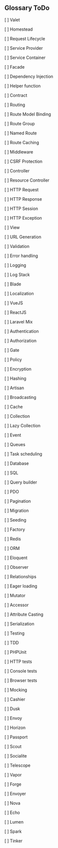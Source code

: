 ## Glossary ToDo

[ ]  Valet

[ ]  Homestead

[ ]  Request Lifecycle

[ ]  Service Provider

[ ]  Service Container

[ ]  Facade

[ ]  Dependency Injection

[ ]  Helper function

[ ]  Contract

[ ]  Routing

[ ]  Route Model Binding

[ ]  Route Group

[ ]  Named Route

[ ]  Route Caching

[ ]  Middleware

[ ]  CSRF Protection

[ ]  Controller

[ ]  Resource Controller

[ ]  HTTP Request

[ ]  HTTP Response

[ ]  HTTP Session

[ ]  HTTP Exception

[ ]  View

[ ]  URL Generation

[ ]  Validation

[ ]  Error handling

[ ]  Logging

[ ]  Log Stack

[ ]  Blade

[ ]  Localization

[ ]  VueJS

[ ]  ReactJS

[ ]  Laravel Mix

[ ]  Authentication

[ ]  Authorization

[ ]  Gate

[ ]  Policy

[ ]  Encryption

[ ]  Hashing

[ ]  Artisan

[ ]  Broadcasting

[ ]  Cache

[ ]  Collection

[ ]  Lazy Collection

[ ]  Event

[ ]  Queues

[ ]  Task scheduling

[ ]  Database

[ ]  SQL

[ ]  Query builder

[ ]  PDO

[ ]  Pagination

[ ]  Migration

[ ]  Seeding

[ ]  Factory

[ ]  Redis

[ ]  ORM

[ ]  Eloquent

[ ]  Observer

[ ]  Relationships

[ ]  Eager loading

[ ]  Mutator

[ ]  Accessor

[ ]  Attribute Casting

[ ]  Serialization

[ ]  Testing

[ ]  TDD

[ ]  PHPUnit

[ ]  HTTP tests

[ ]  Console tests

[ ]  Browser tests

[ ]  Mocking

[ ]  Cashier

[ ]  Dusk

[ ]  Envoy

[ ]  Horizon

[ ]  Passport

[ ]  Scout

[ ]  Socialite

[ ]  Telescope

[ ]  Vapor

[ ]  Forge

[ ]  Envoyer

[ ]  Nova

[ ]  Echo

[ ]  Lumen

[ ]  Spark

[ ]  Tinker